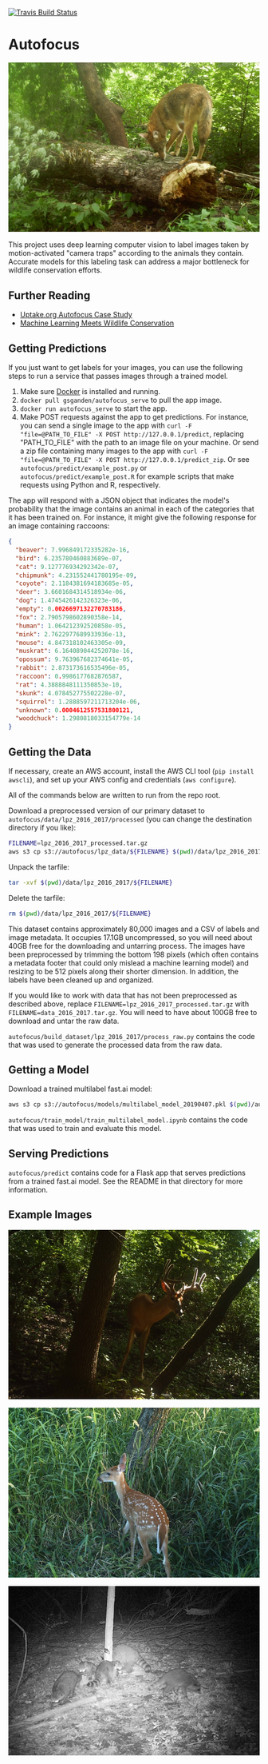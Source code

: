 [![Travis Build Status](https://img.shields.io/travis/uptake/autofocus.svg?label=travis&logo=travis&branch=master)](https://travis-ci.org/uptake/autofocus)

# Autofocus

![coyote](./gallery/coyote1.jpg)

This project uses deep learning computer vision to label images taken by motion-activated "camera traps" according to the animals they contain. Accurate models for this labeling task can address a major bottleneck for wildlife conservation efforts.

## Further Reading

- [Uptake.org Autofocus Case Study](https://www.uptake.org/impact/special-projects)
- [Machine Learning Meets Wildlife Conservation](https://www.lpzoo.org/blog/machine-learning-meets-wildlife-conservation)

## Getting Predictions

If you just want to get labels for your images, you can use the following steps to run a service that passes images through a trained model.

1. Make sure [Docker](https://www.docker.com/get-started) is installed and running.
2. `docker pull gsganden/autofocus_serve` to pull the app image.
3. `docker run autofocus_serve` to start the app.
4. Make POST requests against the app to get predictions. For instance, you can send a single image to the app with `curl -F "file=@PATH_TO_FILE" -X POST http://127.0.0.1/predict`, replacing "PATH_TO_FILE" with the path to an image file on your machine. Or send a zip file containing many images to the app with `curl -F "file=@PATH_TO_FILE" -X POST http://127.0.0.1/predict_zip`. Or see `autofocus/predict/example_post.py` or `autofocus/predict/example_post.R` for example scripts that make requests using Python and R, respectively.

The app will respond with a JSON object that indicates the model's probability that the image contains an animal in each of the categories that it has been trained on. For instance, it might give the following response for an image containing raccoons:

```json
{
  "beaver": 7.996849172335282e-16,
  "bird": 6.235780460883689e-07,
  "cat": 9.127776934292342e-07,
  "chipmunk": 4.231552441780195e-09,
  "coyote": 2.1184381694183685e-05,
  "deer": 3.6601684314518934e-06,
  "dog": 1.4745426142326323e-06,
  "empty": 0.0026697132270783186,
  "fox": 2.7905798602890358e-14,
  "human": 1.064212392520858e-05,
  "mink": 2.7622977689933936e-13,
  "mouse": 4.847318102463305e-09,
  "muskrat": 6.164089044252078e-16,
  "opossum": 9.763967682374641e-05,
  "rabbit": 2.873173616535496e-05,
  "raccoon": 0.9986177682876587,
  "rat": 4.3888848111350853e-10,
  "skunk": 4.078452775502228e-07,
  "squirrel": 1.2888597211713204e-06,
  "unknown": 0.0004612557531800121,
  "woodchuck": 1.2980818033154779e-14
}
```

## Getting the Data

If necessary, create an AWS account, install the AWS CLI tool (`pip install awscli`), and set up your AWS config and credentials (`aws configure`).

All of the commands below are written to run from the repo root.

Download a preprocessed version of our primary dataset to `autofocus/data/lpz_2016_2017/processed` (you can change the destination directory if you like):

```bash
FILENAME=lpz_2016_2017_processed.tar.gz
aws s3 cp s3://autofocus/lpz_data/${FILENAME} $(pwd)/data/lpz_2016_2017/
```

Unpack the tarfile:

```bash
tar -xvf $(pwd)/data/lpz_2016_2017/${FILENAME}
```

Delete the tarfile:

```bash
rm $(pwd)/data/lpz_2016_2017/${FILENAME}
```

This dataset contains approximately 80,000 images and a CSV of labels and image metadata. It occupies 17.1GB uncompressed, so you will need about 40GB free for the downloading and untarring process. The images have been preprocessed by trimming the bottom 198 pixels (which often contains a metadata footer that could only mislead a machine learning model) and resizing to be 512 pixels along their shorter dimension. In addition, the labels have been cleaned up and organized.

If you would like to work with data that has not been preprocessed as described above, replace `FILENAME=lpz_2016_2017_processed.tar.gz` with `FILENAME=data_2016_2017.tar.gz`. You will need to have about 100GB free to download and untar the raw data.

`autofocus/build_dataset/lpz_2016_2017/process_raw.py` contains the code that was used to generate the processed data from the raw data.

## Getting a Model

Download a trained multilabel fast.ai model: 

```bash
aws s3 cp s3://autofocus/models/multilabel_model_20190407.pkl $(pwd)/autofocus/predict/models
```

`autofocus/train_model/train_multilabel_model.ipynb` contains the code that was used to train and evaluate this model.

## Serving Predictions

`autofocus/predict` contains code for a Flask app that serves predictions from a trained fast.ai model. See the README in that directory for more information.

## Example Images

![buck](./gallery/buck.jpeg)

![fawn](./gallery/fawn.jpeg)

![racoons](./gallery/racoons.jpeg)
